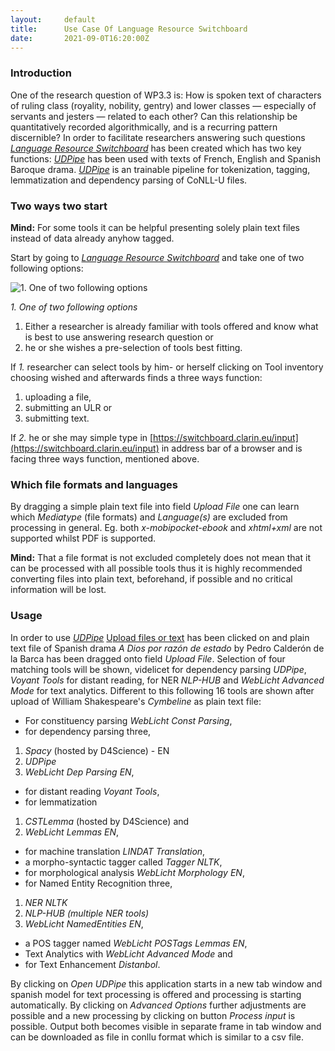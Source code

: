 ```yaml
---
layout:     default
title:      Use Case Of Language Resource Switchboard
date:       2021-09-0T16:20:00Z
---        
```

### Introduction

One of the research question of WP3.3 is: How is spoken text of characters of ruling class (royality, nobility, gentry) and lower classes — especially of servants and jesters — related to each other? Can this relationship be quantitatively recorded algorithmically, and is a recurring pattern discernible? In order to facilitate researchers answering such questions [*Language Resource Switchboard*](https://switchboard.clarin.eu) has been created which has two key functions: [*UDPipe*](http://ufal.mff.cuni.cz/udpipe) has been used with texts of French, English and Spanish Baroque drama. [*UDPipe*](http://ufal.mff.cuni.cz/udpipe) is an trainable pipeline for tokenization, tagging, lemmatization and dependency parsing of CoNLL-U files.

### Two ways two start

**Mind:** For some tools it can be helpful presenting solely plain text files instead of data already anyhow tagged.

Start by going to [*Language Resource Switchboard*](https://switchboard.clarin.eu) and take one of two following options:

![1. One of two following options](https://github.com/subugoe/factsheets_sshoc_services/tree/master/images/00switchboardHomepage.png)

_1. One of two following options_

1.  Either a researcher is already familiar with tools offered and know what is best to use answering research question or
2.  he or she wishes a pre-selection of tools best fitting.

If *1.* researcher can select tools by him- or herself clicking on Tool inventory choosing wished and afterwards finds a three ways function:

1.  uploading a file,
2.  submitting an ULR or
3.  submitting text.

If *2.* he or she may simple type in [https://switchboard.clarin.eu/input](https://switchboard.clarin.eu/input) in address bar of a browser and is facing three ways function, mentioned above.

### Which file formats and languages

By dragging a simple plain text file into field *Upload File* one can learn which *Mediatype* (file formats) and *Language(s)* are excluded from processing in general. Eg. both *x-mobipocket-ebook* and *xhtml+xml* are not supported whilst PDF is supported.

**Mind:** That a file format is not excluded completely does not mean that it can be processed with all possible tools thus it is highly recommended converting files into plain text, beforehand, if possible and no critical information will be lost.

### Usage

In order to use [*UDPipe*](http://ufal.mff.cuni.cz/udpipe) [Upload files or text](https://switchboard.clarin.eu/input) has been clicked on and plain text file of Spanish drama *A Dios por razón de estado* by Pedro Calderón de la Barca has been dragged onto field *Upload File*. Selection of four matching tools will be shown, videlicet for dependency parsing *UDPipe*, *Voyant Tools* for distant reading, for NER *NLP-HUB* and *WebLicht Advanced Mode* for text analytics. Different to this following 16 tools are shown after upload of William Shakespeare's *Cymbeline* as plain text file:

-   For constituency parsing *WebLicht Const Parsing*,
-   for dependency parsing three,
1.  *Spacy* (hosted by D4Science) - EN
2.  *UDPipe*
3.  *WebLicht Dep Parsing EN*,
-   for distant reading *Voyant Tools*,
-   for lemmatization
1.  *CSTLemma* (hosted by D4Science) and
2.  *WebLicht Lemmas EN*,
-   for machine translation *LINDAT Translation*,
-   a morpho-syntactic tagger called *Tagger NLTK*,
-   for morphological analysis *WebLicht Morphology EN*,
-   for Named Entity Recognition three,
1.  *NER NLTK*
2.  *NLP-HUB (multiple NER tools)*
3.  *WebLicht NamedEntities EN*,
-   a POS tagger named *WebLicht POSTags Lemmas EN*,
-   Text Analytics with *WebLicht Advanced Mode* and
-   for Text Enhancement *Distanbol*.

By clicking on *Open* *UDPipe* this application starts in a new tab window and spanish model for text processing is offered and processing is starting automatically. By clicking on *Advanced Options* further adjustments are possible and a new processing by clicking on button *Process input* is possible. Output both becomes visible in separate frame in tab window and can be downloaded as file in conllu format which is similar to a csv file.
